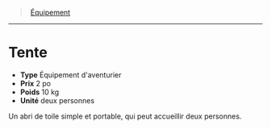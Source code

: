 ﻿---
!EquipmentItem
Type: Équipement d'aventurier
Price: 2 po
Weight: 10 kg
Unity: deux personnes
Id: equipment_hd.md#tente
ParentLink: equipment_hd.md#Équipement
Name: Tente
ParentName: Équipement
NameLevel: 1
Attributes:
  Name: Tente
  Markdown: >+
    # <!--Name-->Tente<!--/Name-->


    - **Type** <!--Type-->Équipement d'aventurier<!--/Type-->

    - **Prix** <!--Price-->2 po<!--/Price-->

    - **Poids** <!--Weight-->10 kg<!--/Weight-->

    - **Unité** <!--Unity-->deux personnes<!--/Unity-->


    Un abri de toile simple et portable, qui peut accueillir deux personnes.

  Type: Équipement d'aventurier
  Price: 2 po
  Weight: 10 kg
  Unity: deux personnes
AttributesDictionary: >+
  Name: Tente

  Markdown: >+

    # <!--Name-->Tente<!--/Name-->





    - **Type** <!--Type-->Équipement d'aventurier<!--/Type-->



    - **Prix** <!--Price-->2 po<!--/Price-->



    - **Poids** <!--Weight-->10 kg<!--/Weight-->



    - **Unité** <!--Unity-->deux personnes<!--/Unity-->





    Un abri de toile simple et portable, qui peut accueillir deux personnes.



  Type: Équipement d'aventurier

  Price: 2 po

  Weight: 10 kg

  Unity: deux personnes

---
> [Équipement](hd_equipment.md)

---

# Tente

- **Type** Équipement d'aventurier
- **Prix** 2 po
- **Poids** 10 kg
- **Unité** deux personnes

Un abri de toile simple et portable, qui peut accueillir deux personnes.

